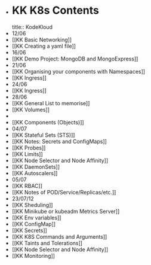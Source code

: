 - # KK K8s Contents
  title:: KodeKloud
- 12/06
- [[KK Basic Networking]]
- [[KK Creating a yaml file]]
- 16/06
- [[KK Demo Project: MongoDB and MongoExpress]]
- 21/06
- [[KK Organising your components with Namespaces]]
- [[KK Ingress]]
- 24/06
- [[KK Ingress]]
- 28/06
- [[KK General List to memorise]]
- [[KK Volumes]]
-
- [[KK Components (Objects)]]
- 04/07
- [[KK Stateful Sets (STS)]]
- [[KK Notes: Secrets and ConfigMaps]]
- [[KK Probes]]
- [[KK Limits]]
- [[KK Node Selector and Node Affinity]]
- [[KK DaemonSets]]
- [[KK Autoscalers]]
- 05/07
- [[KK RBAC]]
- [[KK Notes of POD/Service/Replicas/etc.]]
- 23/07/12
- [[KK Sheduling]]
- [[KK Minikube or kubeadm Metrics Server]]
- [[KK Env variables]]
- [[KK ConfigMap]]
- [[KK Secrets]]
- [[KK K8S Commands and Arguments]]
- [[KK Taints and Tolerations]]
- [[KK Node Selector and Node Affinity]]
- [[KK Monitoring]]